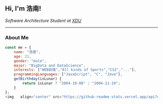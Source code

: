 <h2> Hi, I'm 浩南! </h2>
<p><em>Software Architecture Student at <a href="https://www.xidian.edu.cn/">XDU</a></em></p>

---

###  About Me  

```javascript
const me = {
    name: "浩南",
    age: 21,
    gender: "male",
    major: "BigData and DataScience",
    interests: ["WEB前端","All kinds of Sports","CS2","..."],
    programmingLanguages: ["JavaScript", "C", "Java"],
    getBirthday(isLunar) {
        return isLunar ? "2004-10-08" : "2004-11-19";
    }
};
<img   align="center" src="https://github-readme-stats.vercel.app/api?username=ComPleHN&locale=cn&line_height=33&show_icons=true&hide=&theme=&rank_icon=default&custom_title=相关信息"></img>
